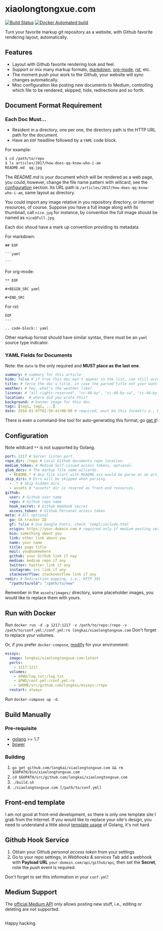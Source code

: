 # xiaolongtongxue.com

[![Build Status](https://travis-ci.org/longkai/xiaolongtongxue.com.svg?branch=master)](https://travis-ci.org/longkai/xiaolongtongxue.com)
[![Docker Automated build](https://img.shields.io/docker/automated/jrottenberg/ffmpeg.svg?maxAge=2592000)](https://hub.docker.com/r/longkai/xiaolongtongxue.com/)

Turn your favorite markup git repository as a website, with Github favorite rendering layout, automatically.

## Features

- Layout with Github favorite rendering look and feel.
- Support or mix many markup formats, [markdown][], [org-mode][], [rst][], etc.
- The moment push your work to the Github, your website will sync changes automatically.
- Misc configuration like posting new documents to Medium, controlling which file to be rendered, skipped, hide, redirections and so forth.

## Document Format Requirement

### Each Doc Must...

- Resident in a directory, one per one, the directory path is the HTTP URL path for the document.
- Have an `EOF` headline followed by a `YAML` code block.

For example:

```sh
$ cd /path/to/repo
$ ls articles/2017/how-does-qq-know-who-i-am
README.md  qq.jpg
```

The *README.md* is your document which will be rendered as a web page, you could, however, change the file name pattern with willcard, see the [configuration](#configuration) section. Its URL path is `/articles/2017/how-does-qq-know-who-i-am`, same layout as directory.

You could import any image relative in you repository directory, or internet resources, of course. Suppose you have a full image along with its thumbnail, call `nice.jpg` for instance, by convention the full image should be named as `nice@full.jpg`.

Each doc shoud have a mark up convention providing its metadata.

For markdown:

    ## EOF
    
    ```yaml

    ```

For org-mode:

    ** EOF
    
    #+BEGIN_SRC yaml
    
    #+END_SRC

For rst:

    EOF
    ---
    
    .. code-block:: yaml

Other markup format should have similar syntax, there must be an `yaml` source type indicator.

### YAML Fields for Documents

Note: the `date` is the only required and **MUST place as the last one**.

```yaml
summary: # summary for this article
hide: false # if true this doc won't appear in the list, can still accessed by URL, however.
title: # force the doc's title, in case the parsed title not your want.
weather: # hey, what's the weather like?
license: # "all-rights-reserved", "cc-40-by", "cc-40-by-sa", "cc-40-by-nd", "cc-40-by-nc", "cc-40-by-nc-nd", "cc-40-by-nc-sa", "cc-40-zero", "public-domain". The default is "all-rights-reserved".
location:  # where did you wrote this?
background: # banner image for this doc.
tags: [tag1, tag2, ...]
date: 2016-01-07T02:50:41+08:00 # required, must be this format(i.e., RFC3339)
```

There is even a command-line tool for auto-generating this format, go [get it](cmd/newdoc)!

## Configuration

Note wildcard `**` is not supported by Golang.

```yaml
port: 1217 # Server listen port.
repo_dir: /repo # Local Github documents repo location.
medium_token: # Medium Self-issued access tokens, optional.
glob_docs: # The markup file name wilcards.
  - README.* # Any file start with README.xxx would be parse as an article.
skip_dirs: # Dirs will be skipped when parsing.
  - .* # Skip hidden dirs.
  - assets # *assets* dir is resered as front-end resources.
github:
  user: # Github user name
  repo: # Github repo name
  hook_secret: # Github WebHook secret
  access_token: # Github Personal access token
meta: # All optional
  ga: GA tracker ID
  gf: false # Use Google Fonts, check `templ/include.html`
  origin: https://your-domain.com # required only if medium posting service enabled.
  bio: something about you
  link: other link about you
  name: your name
  title: page title
  mail: you@somewhere
  github: your Github link if nay
  medium: medium repo if any
  twitter: twitter link if any
  instagram: ins link if any
  stackoverflow: stackoverflow link if any
redir: # Redirection mapping, i.e., HTTP 301
  "/path/to/old": "/path/to/new"
```

Remember in the `assets/images/` directory, some placeholder images, you would like to replace them with yours.


## Run with Docker

Run `docker run -d -p 1217:1217 -v /path/to/repo:/repo -v /path/to/conf.yml:/conf.yml:ro longkai/xiaolongtongxue.com` Don't forget to replace your volumes.

Or, if you prefer `docker-compose`, [modify](docker-compose.yml) for your environment:

```yaml
essays:
  image: longkai/xiaolongtongxue.com:latest
  ports:
    - 1217:1217
  volumes:
    - $PWD/log.txt:/log.txt
    - $PWD/conf.yml:/conf.yml:ro
    - $HOME/src/github.com/longkai/essays:/repo
  restart: always
```

Run `docker-compose up -d`.

## Build Manually

### Pre-requisite

- [golang][go] >= 1.7
- [bower][bower]

### Building

1. `go get github.com/longkai/xiaolongtongxue.com && rm $GOPATH/bin/xiaolongtongxue.com`
2. `cd $GOPATH/src/github.com/longkai/xiaolongtongxue.com`
3. `./build.sh`
4. `./xiaolongtongxue.com [/path/to/conf.yml]`

## Front-end template

I am not good at front-end development, so there is only one template site I grab from the Internet. If you would like to replace your site's design, you need to understand a little about [template usage][go-template] of Golang, it's not hard.

## Github Hook Service

1. Obtain your Github *personal access token* from your settings
2. Go to your repo settings, in *Webhooks & services* Tab add a webhook with **Payload URL** `your-domain.com/api/github/api`, then set the **Secret**, note the *push* event is required. 

Don't forget to set this information in your `conf.yml`!

## Medium Support

The [official Medium API][medium] only allows posting new stuff, i.e., editing or deleting are not supported.


## 

Happy hacking.

[markdown]: https://guides.github.com/features/mastering-markdown/
[org-mode]: http://orgmode.org
[rst]: http://docutils.sourceforge.net/docs/ref/rst/restructuredtext.html
[go]: https://golang.org/
[bower]: https://bower.io/
[medium]: https://github.com/Medium/medium-api-docs/issues/52
[go-template]: https://golang.org/pkg/text/template/


